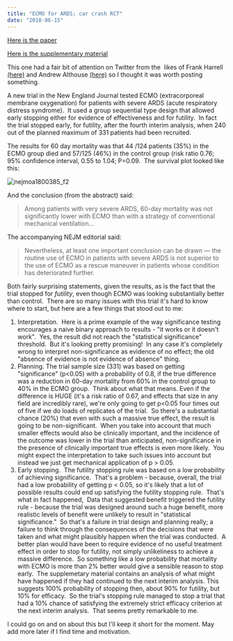 ```yaml
---
title: "ECMO for ARDS; car crash RCT"
date: "2018-06-15"
---
```


[Here is the paper](https://www.nejm.org/doi/full/10.1056/NEJMoa1800385?query=featured_home)

[Here is the supplementary material](https://www.nejm.org/doi/suppl/10.1056/NEJMoa1800385/suppl_file/nejmoa1800385_appendix.pdf)

This one had a fair bit of attention on Twitter from the  likes of Frank Harrell [(here)](https://twitter.com/f2harrell/status/999668371410030592) and Andrew Althouse [(here)](https://twitter.com/ADAlthousePhD/status/999626627381329920) so I thought it was worth posting something.

A new trial in the New England Journal tested ECMO (extracorporeal membrane oxygenation) for patients with severe ARDS (acute respiratory distress syndrome).  It used a group sequential type design that allowed early stopping either for evidence of effectiveness and for futility.  In fact the trial stopped early, for futility, after the fourth interim analysis, when 240 out of the planned maximum of 331 patients had been recruited.

The results for 60 day mortality was that 44 /124 patients (35%) in the ECMO group died and 57/125 (46%) in the control group (risk ratio 0.76; 95% confidence interval, 0.55 to 1.04; P=0.09.  The survival plot looked like this:

![nejmoa1800385_f2](/../main/images/nejmoa1800385_f2.jpeg)

And the conclusion (from the abstract) said:

> Among patients with very severe ARDS, 60-day mortality was not significantly lower with ECMO than with a strategy of conventional mechanical ventilation...

The accompanying NEJM editorial said:

> Nevertheless, at least one important conclusion can be drawn — the routine use of ECMO in patients with severe ARDS is not superior to the use of ECMO as a rescue maneuver in patients whose condition has deteriorated further.

Both fairly surprising statements, given the results, as is the fact that the trial stopped for _futility_, even though ECMO was looking substantially better than control.  There are so many issues with this trial it's hard to know where to start, but here are a few things that stood out to me:

1. Interpretation.  Here is a prime example of the way significance testing encourages a naive binary approach to results - "it works or it doesn't work".  Yes, the result did not reach the "statistical significance" threshold.  But it's looking pretty promising!  In any case it's completely wrong to interpret non-significance as evidence of no effect; the old "absence of evidence is not evidence of absence" thing.
2. Planning. The trial sample size (331) was based on getting "significance" (p<0.05) with a probability of 0.8, if the true difference was a reduction in 60-day mortality from 60% in the control group to 40% in the ECMO group.  Think about what that means. Even if the difference is HUGE (it's a risk ratio of 0.67, and effects that size in any field are incredibly rare), we're only going to get p<0.05 four times out of five if we do loads of replicates of the trial.  So there's a substantial chance (20%) that even with such a massive true effect, the result is going to be non-significant.  When you take into account that much smaller effects would also be clinically important, and the incidence of the outcome was lower in the trial than anticipated, non-significance in the presence of clinically important true effects is even more likely.  You might expect the interpretation to take such issues into account but instead we just get mechanical application of p > 0.05.
3. Early stopping.  The futility stopping rule was based on a low probability of achieving significance.  That's a problem - because, overall, the trial had a low probability of getting p < 0.05, so it's likely that a lot of possible results could end up satisfying the futility stopping rule.  That's what in fact happened,  Data that suggested benefit triggered the futility rule - because the trial was designed around such a huge benefit, more realistic levels of benefit were unlikely to result in "statistical significance."  So that's a failure in trial design and planning really; a failure to think through the consequences of the decisions that were taken and what might plausibly happen when the trial was conducted.  A better plan would have been to require evidence of no useful treatment effect in order to stop for futility, not simply unlikeliness to achieve a massive difference.  So something like a low probability that mortality with ECMO is more than 2% better would give a sensible reason to stop early.  The supplemetary material contains an analysis of what might have happened if they had continued to the next interim analysis. This suggests 100% probability of stopping then, about 90% for futility, but 10% for efficacy.  So the trial's stopping rule managed to stop a trial that had a 10% chance of satisfying the extremely strict efficacy criterion at the next interim analysis.  That seems pretty remarkable to me.

I could go on and on about this but I'll keep it short for the moment. May add more later if I find time and motivation.

